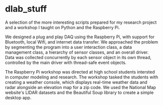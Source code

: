 # dlab_stuff

A selection of the more interesting scripts prepared for my research project and a workshop I taught on Python and the Raspberry Pi.

We designed a plug and play DAQ using the Raspberry Pi, with support for Bluetooth, local Wifi, and internet data transfer.  We
approached the problem by segmenting the program into a user interaction class, a data management class, a hierarchy of sensor classes, and an overall driver. Data was collected concurrently by each sensor object in its own thread, controlled by the main
driver with thread-safe event objects.

The Raspberry Pi workshop was directed at high school students intersted in computer modeling and research.  The workshop tasked the students with creating a weather console, which displays real-time weather data and radar alongside an elevation map for a zip code.  We used the National Map website's LIDAR datasets and the Beautiful Soup library to create a simple desktop app.
